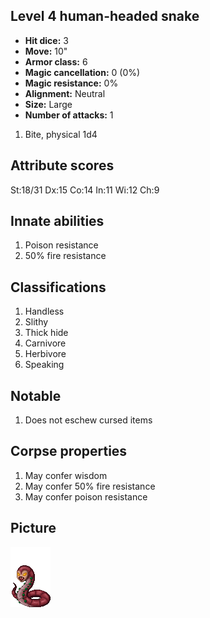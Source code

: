 ## Level 4 human-headed snake
- **Hit dice:** 3
- **Move:** 10"
- **Armor class:** 6
- **Magic cancellation:** 0 (0%)
- **Magic resistance:** 0%
- **Alignment:** Neutral
- **Size:** Large
- **Number of attacks:** 1
1. Bite, physical 1d4
## Attribute scores
St:18/31 Dx:15 Co:14 In:11 Wi:12 Ch:9
## Innate abilities
1. Poison resistance
2. 50% fire resistance
## Classifications
1. Handless
2. Slithy
3. Thick hide
4. Carnivore
5. Herbivore
6. Speaking
## Notable
1. Does not eschew cursed items
## Corpse properties
1. May confer wisdom
2. May confer 50% fire resistance
3. May confer poison resistance
## Picture
![Red naga hatchling](https://github.com/hyvanmielenpelit/GnollHackTileSet/blob/main/Monsters/red_naga_hatchling/red_naga_hatchling.png)
